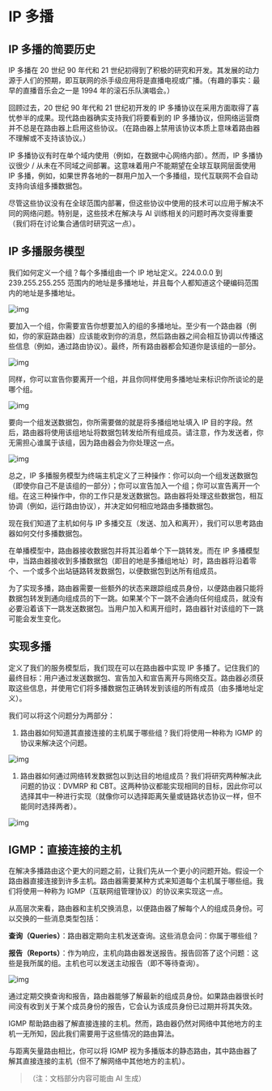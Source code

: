 # IP 多播

## IP 多播的简要历史

IP 多播在 20 世纪 90 年代和 21 世纪初得到了积极的研究和开发。其发展的动力源于人们的预期，即互联网的杀手级应用将是直播电视或广播。（有趣的事实：最早的直播音乐会之一是 1994 年的滚石乐队演唱会。）

回顾过去，20 世纪 90 年代和 21 世纪初开发的 IP 多播协议在采用方面取得了喜忧参半的成果。现代路由器确实支持我们将要看到的 IP 多播协议，但网络运营商并不总是在路由器上启用这些协议。（在路由器上禁用该协议本质上意味着路由器不理解或不支持该协议。）

IP 多播协议有时在单个域内使用（例如，在数据中心网络内部）。然而，IP 多播协议很少 / 从未在不同域之间部署。这意味着用户不能期望在全球互联网层面使用 IP 多播，例如，如果世界各地的一群用户加入一个多播组，现代互联网不会自动支持向该组多播数据包。

尽管这些协议没有在全球范围内部署，但这些协议中使用的技术可以应用于解决不同的网络问题。特别是，这些技术在解决与 AI 训练相关的问题时再次变得重要（我们将在讨论集合通信时研究这一点）。

## IP 多播服务模型

我们如何定义一个组？每个多播组由一个 IP 地址定义。224.0.0.0 到 239.255.255.255 范围内的地址是多播地址，并且每个人都知道这个硬编码范围内的地址是多播地址。



![img](https://textbook.cs168.io/assets/beyond-client-server/7-005-multicast-addresses.png)

要加入一个组，你需要宣告你想要加入的组的多播地址。至少有一个路由器（例如，你的家庭路由器）应该能收到你的消息，然后路由器之间会相互协调以传播这些信息（例如，通过路由协议）。最终，所有路由器都会知道你是该组的一部分。



![img](https://textbook.cs168.io/assets/beyond-client-server/7-006-join-message.png)

同样，你可以宣告你要离开一个组，并且你同样使用多播地址来标识你所谈论的是哪个组。



![img](https://textbook.cs168.io/assets/beyond-client-server/7-007-leave-message.png)

要向一个组发送数据包，你所需要做的就是将多播组地址填入 IP 目的字段。然后，路由器将使用该组地址将数据包转发给所有组成员。请注意，作为发送者，你无需担心谁属于该组，因为路由器会为你处理这一点。



![img](https://textbook.cs168.io/assets/beyond-client-server/7-008-multicast-forwarding.png)

总之，IP 多播服务模型为终端主机定义了三种操作：你可以向一个组发送数据包（即使你自己不是该组的一部分）；你可以宣告加入一个组；你可以宣告离开一个组。在这三种操作中，你的工作只是发送数据包。路由器将处理这些数据包，相互协调（例如，运行路由协议），并决定如何相应地路由多播数据包。

现在我们知道了主机如何与 IP 多播交互（发送、加入和离开），我们可以思考路由器如何交付多播数据包。

在单播模型中，路由器接收数据包并将其沿着单个下一跳转发。而在 IP 多播模型中，当路由器接收到多播数据包（即目的地是多播组地址）时，路由器将沿着零个、一个或多个出站链路转发数据包，以便数据包到达所有组成员。

为了实现多播，路由器需要一些额外的状态来跟踪组成员身份，以便路由器只能将数据包转发到通向组成员的下一跳。如果某个下一跳不会通向任何组成员，就没有必要沿着该下一跳发送数据包。当用户加入和离开组时，路由器针对该组的下一跳可能会发生变化。

## 实现多播

定义了我们的服务模型后，我们现在可以在路由器中实现 IP 多播了。记住我们的最终目标：用户通过发送数据包、宣告加入和宣告离开与网络交互。路由器必须获取这些信息，并使用它们将多播数据包正确转发到该组的所有成员（由多播地址定义）。

我们可以将这个问题分为两部分：



1.  路由器如何知道其直接连接的主机属于哪些组？我们将使用一种称为 IGMP 的协议来解决这个问题。



![img](https://textbook.cs168.io/assets/beyond-client-server/7-009-igmp-taxonomy.png)



1.  路由器如何通过网络转发数据包以到达目的地组成员？我们将研究两种解决此问题的协议：DVMRP 和 CBT。这两种协议都能实现相同的目标，因此你可以选择其中一种进行实现（就像你可以选择距离矢量或链路状态协议一样，但不能同时选择两者）。



![img](https://textbook.cs168.io/assets/beyond-client-server/7-010-dvmrp-cbt-taxonomy.png)

## IGMP：直接连接的主机

在解决多播路由这个更大的问题之前，让我们先从一个更小的问题开始。假设一个路由器直接连接到许多主机。路由器需要某种方式来知道每个主机属于哪些组。我们将使用一种称为 IGMP（互联网组管理协议）的协议来实现这一点。

从高层次来看，路由器和主机交换消息，以便路由器了解每个人的组成员身份。可以交换的一些消息类型包括：

**查询（Queries）**：路由器定期向主机发送查询。这些消息会问：你属于哪些组？

**报告（Reports）**：作为响应，主机向路由器发送报告。报告回答了这个问题：这些是我所属的组。主机也可以发送主动报告（即不等待查询）。



![img](https://textbook.cs168.io/assets/beyond-client-server/7-011-igmp-queries-reports.png)

通过定期交换查询和报告，路由器能够了解最新的组成员身份。如果路由器很长时间没有收到关于某个成员身份的报告，它会认为该成员身份已过期并将其失效。

IGMP 帮助路由器了解直接连接的主机。然而，路由器仍然对网络中其他地方的主机一无所知，因此我们需要用于这些情况的路由算法。

与距离矢量路由相比，你可以将 IGMP 视为多播版本的静态路由，其中路由器了解其直接连接的主机（但不了解网络中其他地方的主机）。

> （注：文档部分内容可能由 AI 生成）